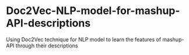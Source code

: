 # Doc2Vec-NLP-model-for-mashup-API-descriptions
Using Doc2Vec technique for NLP model to learn the features of mashup-API through their descriptions
